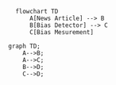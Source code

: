 ```mermaid
    flowchart TD
        A[News Article] --> B
        B[Bias Detector] --> C
        C[Bias Mesurement]
```

```mermaid
  graph TD;
      A-->B;
      A-->C;
      B-->D;
      C-->D;
```
